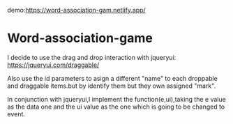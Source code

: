 
demo:https://word-association-gam.netlify.app/
# Word-association-game
I decide to use the drag and drop interaction with jqueryui:
https://jqueryui.com/draggable/ 

Also use the id parameters to asign a different "name" to each droppable and draggable items.but by identify them but they own assigned "mark".

In conjunction with jqueryui,I implement the function(e,ui),taking the e value as the data one and the ui value as the one which is going to be changed to event.  
